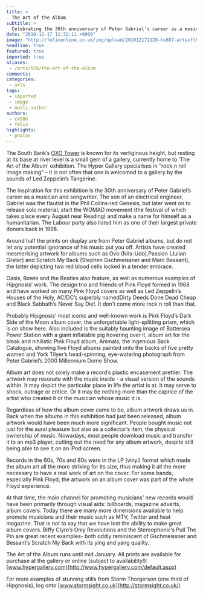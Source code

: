 ```yaml
---
title: >
  The Art of the Album
subtitle: >
  Celebrating the 30th anniversary of Peter Gabriel’s career as a musician and songwriter
date: "2010-12-17 11:32:11 +0000"
image: "http://felixonline.co.uk/img/upload/201012171128-ks607-artsofth.jpg"
headline: true
featured: true
imported: true
aliases:
 - /arts/559/the-art-of-the-album
comments:
categories:
 - arts
tags:
 - imported
 - image
 - multi-author
authors:
 - ck806
 - felix
highlights:
 - photos
---
```


The South Bank’s [OXO Tower](http://en.wikipedia.org/wiki/OXO_Tower) is known for its vertiginous height, but resting at its base at river level is a small gem of a gallery, currently home to ‘The Art of the Album’ exhibition. The Hyper Gallery specialises in “rock n roll image making” – it is not often that one is welcomed to a gallery by the sounds of Led Zeppelin’s Tangerine.

The inspiration for this exhibition is the 30th anniversary of Peter Gabriel’s career as a musician and songwriter. The son of an electrical engineer, Gabriel was the flautist in the Phil Collins-led Genesis, but later went on to release solo material, start the WOMAD movement (the festival of which takes place every August near Reading) and make a name for himself as a humanitarian. The Labour party also listed him as one of their largest private donors back in 1998.

Around half the prints on display are from Peter Gabriel albums, but do not let any potential ignorance of his music put you off. Artists have created mesmerising artwork for albums such as Ovo (Nils-Udo),Passion (Julian Grater) and Scratch My Back (Stephen Gschmeissner and Marc Bessant), the latter depicting two red blood cells locked in a tender embrace.

Oasis, Bowie and the Beatles also feature, as well as numerous examples of Hipgnosis’ work. The design trio and friends of Pink Floyd formed in 1968 and have worked on many Pink Floyd covers as well as Led Zeppelin’s Houses of the Holy, AC/DC’s superbly namedDirty Deeds Done Dead Cheap and Black Sabbath’s Never Say Die!. It don’t come more rock n roll than that.

Probably Hipgnosis’ most iconic and well-known work is Pink Floyd’s Dark Side of the Moon album cover, the unforgettable light-splitting prism, which is on show here. Also included is the suitably haunting image of Battersea Power Station with a giant inflatable pig hovering over it, album art for the bleak and nihilistic Pink Floyd album, Animals; the ingenious Back Catalogue, showing five Floyd albums painted onto the backs of five pretty women and York Tilyer’s head-spinning, eye-watering photograph from Peter Gabriel’s 2000 Millennium Dome Show.

Album art does not solely make a record’s plastic encasement prettier. The artwork may resonate with the music inside - a visual version of the sounds within. It may depict the particular place in life the artist is at. It may serve to shock, outrage or entice. Or it may be nothing more than the caprice of the artist who created it or the musician whose music it is.

Regardless of how the album cover came to be, album artwork draws us in. Back when the albums in this exhibition had just been released, album artwork would have been much more significant. People bought music not just for the aural pleasure but also as a collector’s item, the physical ownership of music. Nowadays, most people download music and transfer it to an mp3 player, cutting out the need for any album artwork, despite still being able to see it on an iPod screen.

Records in the 60s, 70s and 80s were in the LP (vinyl) format which made the album art all the more striking for its size, thus making it all the more necessary to have a real work of art on the cover. For some bands, especially Pink Floyd, the artwork on an album cover was part of the whole Floyd experience.

At that time, the main channel for promoting musicians’ new records would have been primarily through visual aids: billboards, magazine adverts, album covers. Today there are many more dimensions available to help promote musicians and their music such as MTV, Twitter and heat magazine. That is not to say that we have lost the ability to make great album covers. Biffy Clyro’s Only Revolutions and the Stereophonic’s Pull The Pin are great recent examples- both oddly reminiscent of Gschmeissner and Bessant’s Scratch My Back with its ying and yang quality.

The Art of the Album runs until mid January. All prints are available for purchase at the gallery or online (subject to availability!): [www.hypergallery.com](http://www.hypergallery.com/default.aspx)

For more examples of stunning stills from Storm Thorgerson (one third of Hipgnosis), log onto [www.stormsight.co.uk](http://stormsight.co.uk/)
